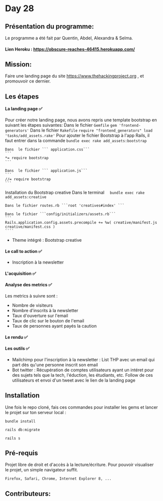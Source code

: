 # Day 28

## Présentation du programme:
Le programme a été fait par Quentin, Abdel, Alexandra & Selma. 

#### Lien Heroku : https://obscure-reaches-46415.herokuapp.com/

## Mission:

Faire une landing page du site https://www.thehackingproject.org , et promouvoir ce dernier.


## Les étapes 


#### La landing page ✅
Pour créer notre landing page, nous avons repris une template bootstrap en suivant les étapes suivantes:
	 Dans le fichier ```Gemfile```
	```
	gem 'frontend-generators'
	```
	 Dans le fichier ```Rakefile```
	```
	require "frontend_generators"
	load 'tasks/add_assets.rake'
	```
	Pour ajouter le fichier Bootstrap à l'app Rails, il faut entrer dans la commande 
	```
	bundle exec rake add_assets:bootstrap
	```

	Dans  le fichier ``` application.css```
	```
	*= require bootstrap
	```

	Dans  le fichier ``` application.js```
	```
	//= require bootstrap
	```
    
 Installation du Bootstrap creative
 	Dans le terminal ```  bundle exec rake add_assets:creative```

 	Dans le fichier routes.rb ```root 'creatives#index' ```

 	Dans le fichier ```config/initializers/assets.rb```
 	```
 	Rails.application.config.assets.precompile += %w( creative/manifest.js creative/manifest.css )
 	````


- Theme intégré : Bootstrap creative

#### Le call to action ✅

- Inscription à la newsletter

#### L'acquisition ✅

#### Analyse des metrics ✅

Les metrics à suivre sont : 
- Nombre de visiteurs
- Nombre d'inscrits à la newsletter
- Taux d'ouverture sur l'email
- Taux de clic sur le bouton de l'email
- Taux de personnes ayant payés la caution

#### Le rendu ✅

#### Les outils ✅

- Mailchimp pour l'inscription à la newsletter : 
List THP avec un email qui part dès qu'une personne inscrit son email
- Bot twitter : 
Récupération de comptes utilisateurs ayant un intéret pour des sujets tels que la tech, l'éduction, les étudiants, etc. Follow de ces utilisateurs et envoi d'un tweet avec le lien de la landing page


## Installation

Une fois le repo cloné, fais ces commandes pour installer les gems et lancer le projet sur ton serveur local :


```
bundle install 
```

```
rails db:migrate 
```

```
rails s
```


## Pré-requis

Projet libre de droit et d'accès à la lecture/écriture. Pour pouvoir visualiser le projet, un simple navigateur suffit.
```
Firefox, Safari, Chrome, Internet Explorer 8, ...
```









## Contributeurs:


